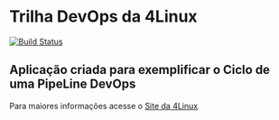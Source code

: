 # Trilha DevOps da 4Linux

<!-- Altere a Flag abaixo com sua URL do Travis -->
[![Build Status](https://travis-ci.com/brunocosta01/DevOpsLab-HelloWorld.svg?branch=master)](https://travis-ci.com/brunocosta01/DevOpsLab-HelloWorld)

## Aplicação criada para exemplificar o Ciclo de uma PipeLine DevOps


Para maiores informações acesse o [Site da 4Linux](https://www.4linux.com.br/cursos/devops)
